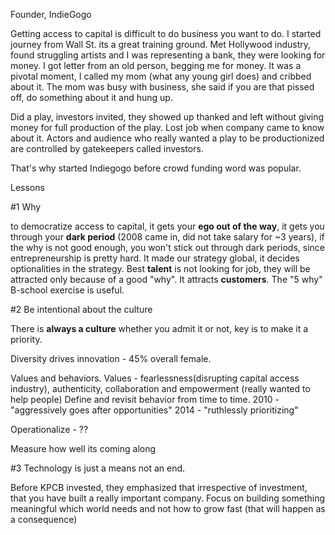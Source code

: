Founder, IndieGogo

Getting access to capital is difficult to do business you want to do.
I started journey from Wall St. its a great training ground.
Met Hollywood industry, found struggling artists and I was representing a bank, they were looking for money.
I got letter from an old person, begging me for money.
It was a pivotal moment, I called my mom (what any young girl does) and cribbed about it.
The mom was busy with business, she said if you are that pissed off, do something about it and hung up.

Did a play, investors invited, they showed up thanked and left without giving money for full production of the play. Lost job when company came to know about it.
Actors and audience who really wanted a play to be productionized are controlled by gatekeepers called investors.

That's why started Indiegogo before crowd funding word was popular.

Lessons

#1 Why

 to democratize access to capital, it gets your **ego out of the way**, it gets you through your **dark period** (2008 came in, did not take salary for ~3 years), if the why is not good enough, you won't stick out through dark periods, since entrepreneurship is pretty hard. It made our strategy global, it decides optionalities in the strategy. Best **talent** is not looking for job, they will be attracted only because of a good "why". It attracts **customers**. 
The "5 why" B-school exercise is useful.

#2 Be intentional about the culture

There is **always a culture** whether you admit it or not, key is to make it a priority.

Diversity drives innovation - 45% overall female.

Values and behaviors.
 Values - fearlessness(disrupting capital access industry), authenticity, collaboration and empowerment (really wanted to help people)
Define and revisit behavior from time to time.
2010 - "aggressively goes after opportunities"
2014 - "ruthlessly prioritizing"

Operationalize - ??

Measure how well its coming along 

#3 Technology is just a means not an end.

Before KPCB invested, they emphasized that irrespective of investment, that you have built a really important company.
Focus on building something meaningful which world needs and not how to grow fast (that will happen as a consequence)
